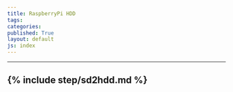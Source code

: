 ```yaml
---
title: RaspberryPi HDD
tags: 
categories: 
published: True
layout: default
js: index
---
```



----------------------------------------------

{% include step/sd2hdd.md %}
------------------------------------------
